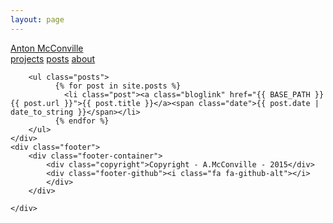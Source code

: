 ```yaml
---
layout: page
---
```


<html>

<head>
    <title>Anton McConville - Digital Designer and Developer</title>
    <link href='https://fonts.googleapis.com/css?family=Open+Sans' rel='stylesheet' type='text/css'>
    <link rel="stylesheet" href="./style/main.css">
    <link rel="stylesheet" href="https://maxcdn.bootstrapcdn.com/font-awesome/4.5.0/css/font-awesome.min.css">
    <link href="https://fonts.googleapis.com/css?family=Karla" rel="stylesheet">

</head>

<body class="hickory">
    <div class="top">
        <div class="bar">
         <a href="{{ BASE_PATH }}/index.html">
            <div class="title">
                <div class="name">Anton McConville</div>
<!--                <div class="description">Digital Designer and Developer</div>-->
            </div>
            </a>
            <div class="navigation">
                <a class="deselected" href="index.html">projects</a>
                <a class="selected" href="blog.html">posts</a>
                <a class="deselected end" href="about.html">about</a>
            </div>
        </div>
    </div>
    <div class="site">

        <ul class="posts">
              {% for post in site.posts %}
                <li class="post"><a class="bloglink" href="{{ BASE_PATH }}{{ post.url }}">{{ post.title }}</a><span class="date">{{ post.date | date_to_string }}</span></li>
              {% endfor %}
        </ul>
    </div>
    <div class="footer">
        <div class="footer-container">
            <div class="copyright">Copyright - A.McConville - 2015</div>
            <div class="footer-github"><i class="fa fa-github-alt"></i>
            </div>
        </div>

    </div>
</body>

</html>
